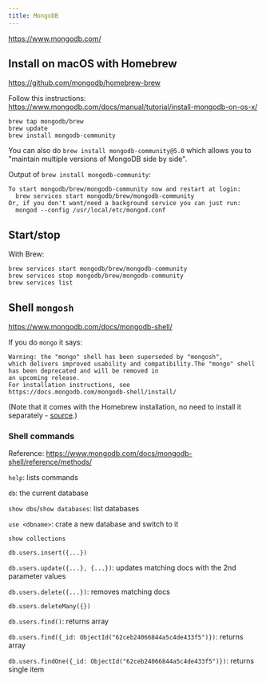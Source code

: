 ```yaml
---
title: MongoDB
---
```


https://www.mongodb.com/

## Install on macOS with Homebrew

https://github.com/mongodb/homebrew-brew

Follow this instructions: https://www.mongodb.com/docs/manual/tutorial/install-mongodb-on-os-x/

```
brew tap mongodb/brew
brew update
brew install mongodb-community
```

You can also do `brew install mongodb-community@5.0` which allows you to "maintain multiple versions of MongoDB side by side".

Output of `brew install mongodb-community`:

```
To start mongodb/brew/mongodb-community now and restart at login:
  brew services start mongodb/brew/mongodb-community
Or, if you don't want/need a background service you can just run:
  mongod --config /usr/local/etc/mongod.conf
```

## Start/stop

With Brew:

```
brew services start mongodb/brew/mongodb-community
brew services stop mongodb/brew/mongodb-community
brew services list
```

## Shell `mongosh`

https://www.mongodb.com/docs/mongodb-shell/

If you do `mongo` it says:

```
Warning: the "mongo" shell has been superseded by "mongosh",
which delivers improved usability and compatibility.The "mongo" shell has been deprecated and will be removed in
an upcoming release.
For installation instructions, see
https://docs.mongodb.com/mongodb-shell/install/
```

(Note that it comes with the Homebrew installation, no need to install it separately - [source](https://www.mongodb.com/docs/manual/tutorial/install-mongodb-on-os-x/#installing-mongodb-5.0-edition-edition).)

### Shell commands

Reference: https://www.mongodb.com/docs/mongodb-shell/reference/methods/

`help`: lists commands

`db`: the current database

`show dbs`/`show databases`: list databases

`use <dbname>`: crate a new database and switch to it

`show collections`

`db.users.insert({...})`

`db.users.update({...}, {...})`: updates matching docs with the 2nd parameter values

`db.users.delete({...})`: removes matching docs

`db.users.deleteMany({})`

`db.users.find()`: returns array

`db.users.find({_id: ObjectId("62ceb24066844a5c4de433f5")})`: returns array

`db.users.findOne({_id: ObjectId("62ceb24066844a5c4de433f5")})`: returns single item
